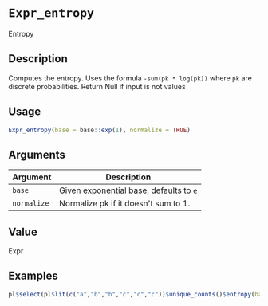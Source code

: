 # `Expr_entropy`

Entropy


## Description

Computes the entropy.
 Uses the formula `-sum(pk * log(pk))` where `pk` are discrete probabilities.
 Return Null if input is not values


## Usage

```r
Expr_entropy(base = base::exp(1), normalize = TRUE)
```


## Arguments

Argument      |Description
------------- |----------------
`base`     |     Given exponential base, defaults to `e`
`normalize`     |     Normalize pk if it doesn't sum to 1.


## Value

Expr


## Examples

```r
pl$select(pl$lit(c("a","b","b","c","c","c"))$unique_counts()$entropy(base=2))
```


